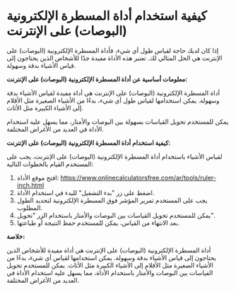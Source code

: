 كيفية استخدام أداة المسطرة الإلكترونية (البوصات) على الإنترنت
=============================================================

إذا كان لديك حاجة لقياس طول أي شيء، فأداة المسطرة الإلكترونية (البوصات) على الإنترنت هي الحل المثالي لك. تعتبر هذه الأداة مفيدة جدًا للأشخاص الذين يحتاجون إلى قياس الأشياء بدقة وسهولة.

**معلومات أساسية عن أداة المسطرة الإلكترونية (البوصات) على الإنترنت:**

أداة المسطرة الإلكترونية (البوصات) على الإنترنت هي أداة مفيدة لقياس الأشياء بدقة وسهولة. يمكن استخدامها لقياس طول أي شيء، بدءًا من الأشياء الصغيرة مثل الأقلام إلى الأشياء الكبيرة مثل الأثاث.

يمكن للمستخدم تحويل القياسات بسهولة بين البوصات والأمتار، مما يسهل عليه استخدام الأداة في العديد من الأغراض المختلفة.

**كيفية استخدام أداة المسطرة الإلكترونية (البوصات) على الإنترنت:**

لقياس الأشياء باستخدام أداة المسطرة الإلكترونية (البوصات) على الإنترنت، يجب على المستخدم القيام بالخطوات التالية:

1. افتح موقع الأداة: <https://www.onlinecalculatorsfree.com/ar/tools/ruler-inch.html>
2. اضغط على زر "بدء التشغيل" للبدء في استخدام الأداة.
3. يجب على المستخدم تمرير المؤشر فوق المسطرة الإلكترونية لتحديد الطول المطلوب.
4. يمكن للمستخدم تحويل القياسات بين البوصات والأمتار باستخدام الزر "تحويل".
5. بعد الانتهاء من القياس، يمكن للمستخدم حفظ النتيجة أو طباعتها.

**خلاصة:**

أداة المسطرة الإلكترونية (البوصات) على الإنترنت هي أداة مفيدة للأشخاص الذين يحتاجون إلى قياس الأشياء بدقة وسهولة. يمكن استخدامها لقياس أي شيء، بدءًا من الأشياء الصغيرة مثل الأقلام إلى الأشياء الكبيرة مثل الأثاث. يمكن للمستخدم تحويل القياسات بين البوصات والأمتار باستخدام الأداة، مما يسهل عليه استخدام الأداة في العديد من الأغراض المختلفة.